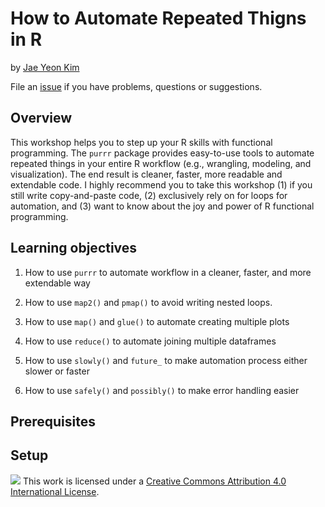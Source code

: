 # How to Automate Repeated Thigns in R

by [Jae Yeon Kim](https://jaeyk.github.io/)

File an [issue](https://github.com/dlab-berkeley/automating-workflows-in-R/issues) if you have problems, questions or suggestions.

## Overview

This workshop helps you to step up your R skills with functional programming. The `purrr` package provides easy-to-use tools to automate repeated things in your entire R workflow (e.g., wrangling, modeling, and visualization). The end result is cleaner, faster, more readable and extendable code. I highly recommend you to take this workshop (1) if you still write copy-and-paste code, (2) exclusively rely on for loops for automation, and (3) want to know about the joy and power of R functional programming.

## Learning objectives

1. How to use `purrr` to automate workflow in a cleaner, faster, and more extendable way

2. How to use `map2()` and `pmap()` to avoid writing nested loops.

3. How to use `map()` and `glue()` to automate creating multiple plots

4. How to use `reduce()` to automate joining multiple dataframes

5. How to use `slowly()` and `future_` to make automation process either slower or faster

6. How to use `safely()` and `possibly()` to make error handling easier 

## Prerequisites

## Setup

![](https://i.creativecommons.org/l/by/4.0/88x31.png) This work is licensed under a [Creative Commons Attribution 4.0 International License](https://creativecommons.org/licenses/by/4.0/).
